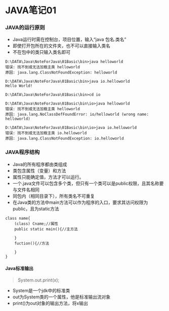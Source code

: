 # JAVA笔记01
### JAVA的运行原则
* Java运行时需在控制台，项目位置，输入“java 包名.类名”
* 即使打开包所在的文件夹，也不可以直接输入类名
* 不在包中的类只输入类名即可
```
D:\DATA\Java\NoteForJava\01Basic\bin>java helloworld
错误: 找不到或无法加载主类 helloworld
原因: java.lang.ClassNotFoundException: helloworld

D:\DATA\Java\NoteForJava\01Basic\bin>java io.helloworld
Hello World!

D:\DATA\Java\NoteForJava\01Basic\bin>cd io

D:\DATA\Java\NoteForJava\01Basic\bin\io>java helloworld
错误: 找不到或无法加载主类 helloworld
原因: java.lang.NoClassDefFoundError: io/helloworld (wrong name: helloworld)

D:\DATA\Java\NoteForJava\01Basic\bin\io>java io.helloworld
错误: 找不到或无法加载主类 io.helloworld
原因: java.lang.ClassNotFoundException: io.helloworld
```
### JAVA程序结构
* Java的所有程序都由类组成
* 类包含属性（变量）和方法
* 属性只能确定值，方法才可以运行。
* 一个.java文件可以包含多个类，但只有一个类可以是public权限，且其名称要与文件名相同
* 同包内（相同目录下），所有类名不可重复
* 在Java类的方法中main方法可以作为程序的入口，要求其访问权限为public，且为static方法
```
class name{
    (class) Cname;//属性
    public static main(){//主方法

    }
    fuction(){//方法

    }
}
```
#### Java标准输出
>System.out.print(x);

* System是一个jdk中的标准类
* out为System类的一个属性，他是标准输出流对象
* print()为out对象的输出方法，将x输出